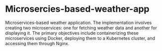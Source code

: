 # Microsercies-based-weather-app
Microservices-based weather application. The implementation involves creating two microservices: one for fetching weather data and another for displaying it. The primary objectives include containerizing these microservices using Docker, deploying them to a Kubernetes cluster, and accessing them through Nginx.
